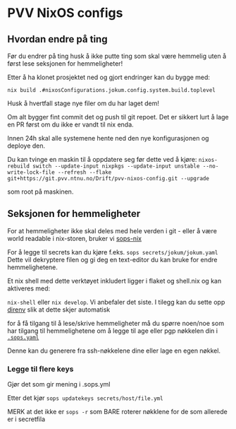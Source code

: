 # PVV NixOS configs

## Hvordan endre på ting

Før du endrer på ting husk å ikke putte ting som skal være hemmelig uten å først lese seksjonen for hemmeligheter!

Etter å ha klonet prosjektet ned og gjort endringer kan du bygge med:

`nix build .#nixosConfigurations.jokum.config.system.build.toplevel`

Husk å hvertfall stage nye filer om du har laget dem!

Om alt bygger fint commit det og push til git repoet.
Det er sikkert lurt å lage en PR først om du ikke er vandt til nix enda.

Innen 24h skal alle systemene hente ned den nye konfigurasjonen og deploye den.

Du kan tvinge en maskin til å oppdatere seg før dette ved å kjøre:
`nixos-rebuild switch --update-input nixpkgs --update-input unstable --no-write-lock-file --refresh --flake git+https://git.pvv.ntnu.no/Drift/pvv-nixos-config.git --upgrade`

som root på maskinen.

## Seksjonen for hemmeligheter

For at hemmeligheter ikke skal deles med hele verden i git - eller å være world
readable i nix-storen, bruker vi [sops-nix](https://github.com/Mic92/sops-nix)

For å legge til secrets kan du kjøre f.eks. `sops secrets/jokum/jokum.yaml`
Dette vil dekryptere filen og gi deg en text-editor du kan bruke for endre hemmelighetene.

Et nix shell med dette verktøyet inkludert ligger i flaket og shell.nix og kan aktiveres med:

`nix-shell` eller `nix develop`. Vi anbefaler det siste.
I tilegg kan du sette opp [direnv](https://direnv.net/) slik at dette skjer automatisk

for å få tilgang til å lese/skrive hemmeligheter må du spørre noen/noe som har tilgang til hemmelighetene
om å legge til age eller pgp nøkkelen din i [`.sops.yaml`](https://git.pvv.ntnu.no/Drift/pvv-nixos-config/src/main/.sops.yaml)

Denne kan du generere fra ssh-nøkkelene dine eller lage en egen nøkkel.

### Legge til flere keys

Gjør det som gir mening i .sops.yml

Etter det kjør `sops updatekeys secrets/host/file.yml`

MERK at det ikke er `sops -r` som BARE roterer nøkklene for de som allerede er i secretfila
